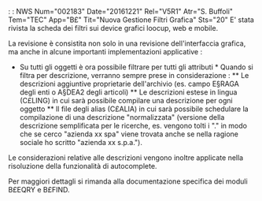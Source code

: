  :  : NWS Num="002183" Date="20161221" Rel="V5R1" Atr="S. Buffoli" Tem="TEC" App="B£" Tit="Nuova Gestione Filtri Grafica" Sts="20"
E' stata rivista la scheda dei filtri sui device grafici loocup, web e mobile.

La revisione è consistita non solo in una revisione dell'interfaccia grafica, ma anche in alcune importanti implementazioni applicative : 
* Su tutti gli oggetti è ora possibile filtrare per tutti gli attributi * Quando si filtra per descrizione, verranno sempre prese in considerazione : 
** Le descrizioni aggiuntive proprietarie dell'archivio (es. campo E§RAGA degli enti o A§DEA2 degli articoli)
** Le descrizioni estese in lingua (C£LING) in cui sarà possibile compilare una descrizione per ogni oggetto
** Il file degli alias (C£ALIA) in cui sarà possibile schedulare la compilazione di una descrizione "normalizzata" (versione della descrizione semplificata per le ricerche, es. vengono tolti i "." in modo che se cerco "azienda xx spa" viene trovata anche se nella ragione sociale ho scritto "azienda xx s.p.a.").

Le considerazioni relative alle descrizioni vengono inoltre applicate nella risoluzione della funzionalità di autocomplete.

Per maggiori dettagli si rimanda alla documentazione specifica dei moduli B£EQRY e B£FIND.

